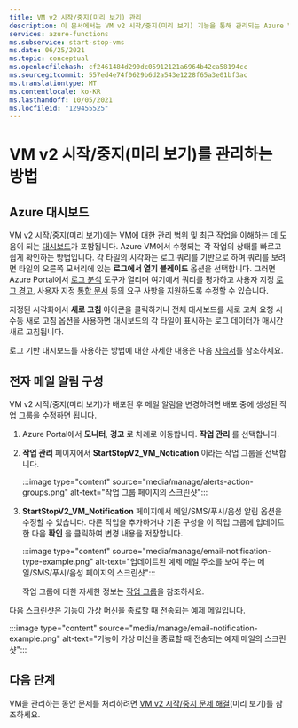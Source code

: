 ```yaml
---
title: VM v2 시작/중지(미리 보기) 관리
description: 이 문서에서는 VM v2 시작/중지(미리 보기) 기능을 통해 관리되는 Azure VM의 상태를 모니터링하고 기타 관리 작업을 수행하는 방법을 설명합니다.
services: azure-functions
ms.subservice: start-stop-vms
ms.date: 06/25/2021
ms.topic: conceptual
ms.openlocfilehash: cf2461484d290dc05912121a6964b42ca58194cc
ms.sourcegitcommit: 557ed4e74f0629b6d2a543e1228f65a3e01bf3ac
ms.translationtype: MT
ms.contentlocale: ko-KR
ms.lasthandoff: 10/05/2021
ms.locfileid: "129455525"
---
```

# <a name="how-to-manage-startstop-vms-v2-preview"></a>VM v2 시작/중지(미리 보기)를 관리하는 방법

## <a name="azure-dashboard"></a>Azure 대시보드

VM v2 시작/중지(미리 보기)에는 VM에 대한 관리 범위 및 최근 작업을 이해하는 데 도움이 되는 [대시보드](../../azure-monitor/visualizations.md#azure-dashboards)가 포함됩니다. Azure VM에서 수행되는 각 작업의 상태를 빠르고 쉽게 확인하는 방법입니다. 각 타일의 시각화는 로그 쿼리를 기반으로 하며 쿼리를 보려면 타일의 오른쪽 모서리에 있는 **로그에서 열기 블레이드** 옵션을 선택합니다. 그러면 Azure Portal에서 [로그 분석](../../azure-monitor/logs/log-analytics-overview.md#starting-log-analytics) 도구가 열리며 여기에서 쿼리를 평가하고 사용자 지정 [로그 경고](../../azure-monitor/alerts/alerts-log.md), 사용자 지정 [통합 문서](../../azure-monitor/visualize/workbooks-overview.md) 등의 요구 사항을 지원하도록 수정할 수 있습니다.

지정된 시각화에서 **새로 고침** 아이콘을 클릭하거나 전체 대시보드를 새로 고쳐 요청 시 수동 새로 고침 옵션을 사용하면 대시보드의 각 타일이 표시하는 로그 데이터가 매시간 새로 고침됩니다.

로그 기반 대시보드를 사용하는 방법에 대한 자세한 내용은 다음 [자습서](../../azure-monitor/visualize/tutorial-logs-dashboards.md)를 참조하세요.

## <a name="configure-email-notifications"></a>전자 메일 알림 구성

VM v2 시작/중지(미리 보기)가 배포된 후 메일 알림을 변경하려면 배포 중에 생성된 작업 그룹을 수정하면 됩니다.

1. Azure Portal에서 **모니터**, **경고** 로 차례로 이동합니다. **작업 관리** 를 선택합니다.

1. **작업 관리** 페이지에서 **StartStopV2_VM_Notication** 이라는 작업 그룹을 선택합니다.

    :::image type="content" source="media/manage/alerts-action-groups.png" alt-text="작업 그룹 페이지의 스크린샷":::

1. **StartStopV2_VM_Notification** 페이지에서 메일/SMS/푸시/음성 알림 옵션을 수정할 수 있습니다. 다른 작업을 추가하거나 기존 구성을 이 작업 그룹에 업데이트한 다음 **확인** 을 클릭하여 변경 내용을 저장합니다.

    :::image type="content" source="media/manage/email-notification-type-example.png" alt-text="업데이트된 예제 메일 주소를 보여 주는 메일/SMS/푸시/음성 페이지의 스크린샷":::

    작업 그룹에 대한 자세한 정보는 [작업 그룹](../../azure-monitor/alerts/action-groups.md)을 참조하세요.

다음 스크린샷은 기능이 가상 머신을 종료할 때 전송되는 예제 메일입니다.

:::image type="content" source="media/manage/email-notification-example.png" alt-text="기능이 가상 머신을 종료할 때 전송되는 예제 메일의 스크린샷":::

## <a name="next-steps"></a>다음 단계

VM을 관리하는 동안 문제를 처리하려면 [VM v2 시작/중지 문제 해결](troubleshoot.md)(미리 보기)를 참조하세요.
